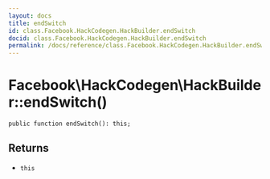 ```yaml
---
layout: docs
title: endSwitch
id: class.Facebook.HackCodegen.HackBuilder.endSwitch
docid: class.Facebook.HackCodegen.HackBuilder.endSwitch
permalink: /docs/reference/class.Facebook.HackCodegen.HackBuilder.endSwitch.md
---
```

# Facebook\\HackCodegen\\HackBuilder::endSwitch()




``` Hack
public function endSwitch(): this;
```




## Returns




+ ` this `
